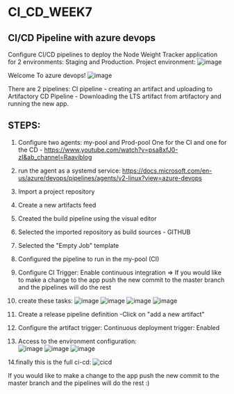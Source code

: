 
 
# CI_CD_WEEK7
## CI/CD Pipeline with azure devops 
Configure CI/CD pipelines to deploy the Node Weight Tracker application for 2 environments: Staging and Production.
Project environment:
![image](https://user-images.githubusercontent.com/71599740/140196910-6b2564d3-362f-48e7-a236-f725bdaaabef.png)

Welcome To azure devops!
![image](https://user-images.githubusercontent.com/71599740/139231659-f2e624e9-9b26-431d-91e8-84a2e4dd297a.png) 

There are 2 pipelines:
CI pipeline - creating an artifact and uploading to Artifactory
CD Pipeline - Downloading the LTS artifact from artifactory and running the new app.


## STEPS:
1. Configure two agents: my-pool and Prod-pool One for the CI and one for the CD - https://www.youtube.com/watch?v=psa8xfJ0-zI&ab_channel=Raaviblog
2. run the agent as a systemd service: https://docs.microsoft.com/en-us/azure/devops/pipelines/agents/v2-linux?view=azure-devops
3. Import a project repository
4. Create a new artifacts feed
5. Created the build pipeline using the visual editor
6. Selected the imported repository as build sources - GITHUB
7. Selected the "Empty Job" template
8. Configured the pipeline to run in the my-pool (CI)
9. Configure CI Trigger: Enable continuous integration   => If you would like to make a change to the app push the new commit to the master branch and the pipelines will do the rest
10. create these tasks:
![image](https://user-images.githubusercontent.com/71599740/139233845-698bdbe4-c297-4792-96c8-522a4a367bc0.png)
![image](https://user-images.githubusercontent.com/71599740/139233912-a8cb9cca-84ef-4b09-95c5-ed17bbf2cd68.png)
![image](https://user-images.githubusercontent.com/71599740/139233954-589d771a-327a-4360-ae28-b3ba018c878c.png)
![image](https://user-images.githubusercontent.com/71599740/139233973-58544222-45be-4ad5-81b9-53891409823e.png)

11. Create a release pipeline definition -Click on "add a new artifact"
12. Configure the artifact trigger: Continuous deployment trigger: Enabled
13. Access to the environment configuration: </br>
 ![image](https://user-images.githubusercontent.com/71599740/139234710-0491138e-be7d-4f43-88d6-89b1ab2a0ada.png)
 ![image](https://user-images.githubusercontent.com/71599740/139236417-9a0682e6-a2d9-4b12-81cb-0c2156db9918.png)
![image](https://user-images.githubusercontent.com/71599740/139236540-e65c591b-72e7-4896-a995-c73a101836ac.png)

14.finally this is the full ci-cd:
![cicd](https://user-images.githubusercontent.com/71599740/139572510-6c84c936-6ef3-4e4e-9faa-ae22d7414aec.PNG)

If you would like to make a change to the app push the new commit to the master branch and the pipelines will do the rest :)











 


